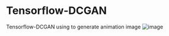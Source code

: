 # Tensorflow-DCGAN
Tensorflow-DCGAN using to generate animation image
![image](https://github.com/lovekittynine/Tensorflow-DCGAN/blob/master/163.png)
